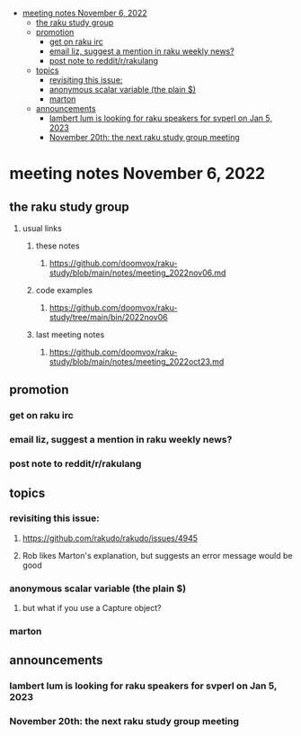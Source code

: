 - [meeting notes November 6, 2022](#org94b8891)
  - [the raku study group](#org04b46ea)
  - [promotion](#org35f6cd1)
    - [get on raku irc](#orgaba5739)
    - [email liz, suggest a mention in raku weekly news?](#org65e0dc4)
    - [post note to reddit/r/rakulang](#org9a4a96c)
  - [topics](#org2e88fa6)
    - [revisiting this issue:](#org0940f0b)
    - [anonymous scalar variable (the plain $)](#orgc9a043f)
    - [marton](#org0686fc0)
  - [announcements](#orgd33790a)
    - [lambert lum is looking for raku speakers for svperl on Jan 5, 2023](#org2e73b2f)
    - [November 20th: the next raku study group meeting](#orgf93f4be)


<a id="org94b8891"></a>

# meeting notes November 6, 2022


<a id="org04b46ea"></a>

## the raku study group

1.  usual links

    1.  these notes
    
        1.  <https://github.com/doomvox/raku-study/blob/main/notes/meeting_2022nov06.md>
    
    2.  code examples
    
        1.  <https://github.com/doomvox/raku-study/tree/main/bin/2022nov06>
    
    3.  last meeting notes
    
        1.  <https://github.com/doomvox/raku-study/blob/main/notes/meeting_2022oct23.md>


<a id="org35f6cd1"></a>

## promotion


<a id="orgaba5739"></a>

### get on raku irc


<a id="org65e0dc4"></a>

### email liz, suggest a mention in raku weekly news?


<a id="org9a4a96c"></a>

### post note to reddit/r/rakulang


<a id="org2e88fa6"></a>

## topics


<a id="org0940f0b"></a>

### revisiting this issue:

1.  <https://github.com/rakudo/rakudo/issues/4945>

2.  Rob likes Marton's explanation, but suggests an error message would be good


<a id="orgc9a043f"></a>

### anonymous scalar variable (the plain $)

1.  but what if you use a Capture object?


<a id="org0686fc0"></a>

### marton


<a id="orgd33790a"></a>

## announcements


<a id="org2e73b2f"></a>

### lambert lum is looking for raku speakers for svperl on Jan 5, 2023


<a id="orgf93f4be"></a>

### November 20th: the next raku study group meeting
